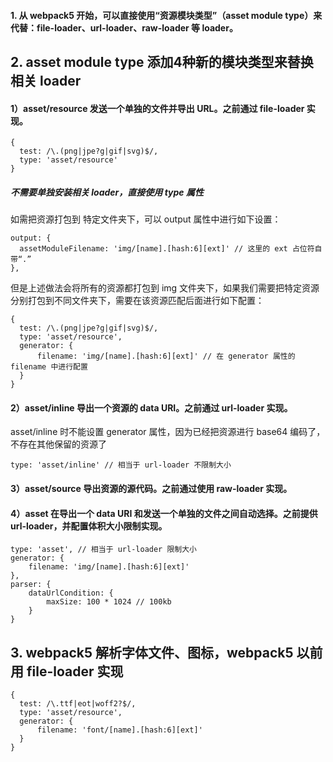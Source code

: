 #### 1. 从 webpack5 开始，可以直接使用“资源模块类型”（asset module type）来代替：file-loader、url-loader、raw-loader 等 loader。

## 2. asset module type 添加4种新的模块类型来替换相关 loader
#### 1）asset/resource 发送一个单独的文件并导出 URL。之前通过 file-loader 实现。
```
{
  test: /\.(png|jpe?g|gif|svg)$/,
  type: 'asset/resource'
}
```
##### 不需要单独安装相关 loader，直接使用 type 属性
如需把资源打包到 特定文件夹下，可以 output 属性中进行如下设置：
```
output: {
  assetModuleFilename: 'img/[name].[hash:6][ext]' // 这里的 ext 占位符自带“.”
},
```
但是上述做法会将所有的资源都打包到 img 文件夹下，如果我们需要把特定资源分别打包到不同文件夹下，需要在该资源匹配后面进行如下配置：
```
{
  test: /\.(png|jpe?g|gif|svg)$/,
  type: 'asset/resource',
  generator: {
      filename: 'img/[name].[hash:6][ext]' // 在 generator 属性的 filename 中进行配置
  }
}
```

#### 2）asset/inline 导出一个资源的 data URI。之前通过 url-loader 实现。
asset/inline 时不能设置 generator 属性，因为已经把资源进行 base64 编码了，不存在其他保留的资源了
```
type: 'asset/inline' // 相当于 url-loader 不限制大小
```

#### 3）asset/source 导出资源的源代码。之前通过使用 raw-loader 实现。
#### 4）asset 在导出一个 data URI 和发送一个单独的文件之间自动选择。之前提供 url-loader，并配置体积大小限制实现。
```
type: 'asset', // 相当于 url-loader 限制大小
generator: {
    filename: 'img/[name].[hash:6][ext]'
},
parser: {
    dataUrlCondition: {
        maxSize: 100 * 1024 // 100kb
    }
}
```

## 3. webpack5 解析字体文件、图标，webpack5 以前用 file-loader 实现
```
{
  test: /\.ttf|eot|woff2?$/,
  type: 'asset/resource',
  generator: {
      filename: 'font/[name].[hash:6][ext]'
  }
}
```